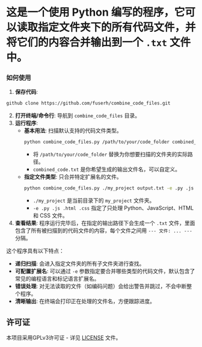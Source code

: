# 这是一个使用 Python 编写的程序，它可以读取指定文件夹下的所有代码文件，并将它们的内容合并输出到一个 `.txt` 文件中。

### 如何使用

1. **保存代码**:
```bash
github clone https://github.com/fuserh/combine_code_files.git
```
2. **打开终端/命令行**: 导航到 `combine_code_files` 目录。
3. **运行程序**:
    *   **基本用法**: 扫描默认支持的代码文件类型。
        ```bash
        python combine_code_files.py /path/to/your/code_folder combined_code.txt
        ```
        - 将 `/path/to/your/code_folder` 替换为你想要扫描的文件夹的实际路径。
        - `combined_code.txt` 是你希望生成的输出文件名，可以自定义。
    *   **指定文件类型**: 只合并特定扩展名的文件。
        ```bash
        python combine_code_files.py ./my_project output.txt -e .py .js .html .css
        ```
        - `./my_project` 是当前目录下的 `my_project` 文件夹。
        - `-e .py .js .html .css` 指定了只处理 Python、JavaScript、HTML 和 CSS 文件。
4. **查看结果**: 程序运行完毕后，在指定的输出路径下会生成一个 `.txt` 文件，里面包含了所有被扫描到的代码文件的内容，每个文件之间用 `--- 文件: ... ---` 分隔。

这个程序具有以下特点：
*   **递归扫描**: 会进入指定文件夹的所有子文件夹进行查找。
*   **可配置扩展名**: 可以通过 `-e` 参数指定要合并哪些类型的代码文件，默认包含了常见的编程语言和标记语言扩展名。
*   **错误处理**: 对无法读取的文件（如编码问题）会给出警告并跳过，不会中断整个程序。
*   **清晰输出**: 在终端会打印正在处理的文件名，方便跟踪进度。

## 许可证

本项目采用GPLv3许可证 - 详见 [LICENSE](LICENSE) 文件。

